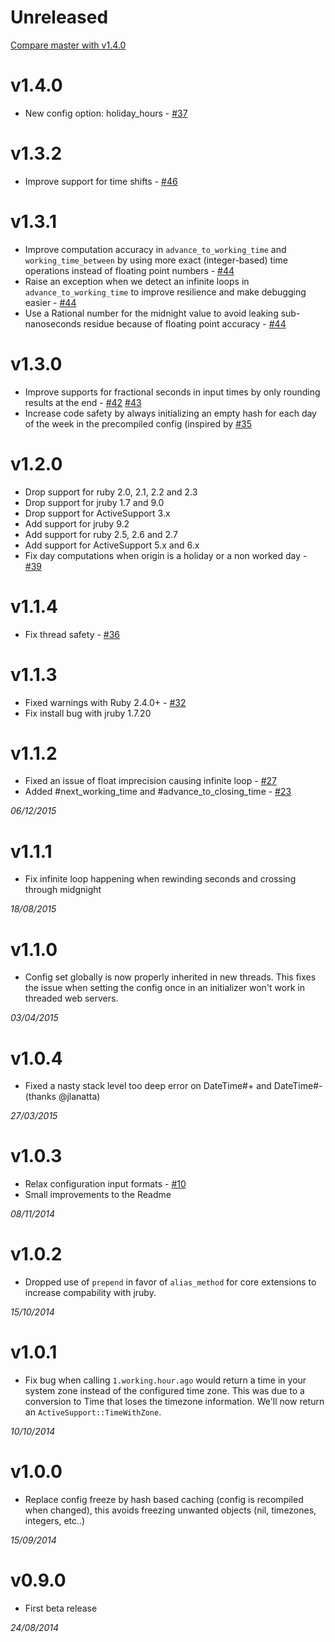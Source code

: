 # Unreleased

[Compare master with v1.4.0](https://github.com/intrepidd/working_hours/compare/v1.4.0...master)

# v1.4.0
* New config option: holiday_hours - [#37](https://github.com/Intrepidd/working_hours/pull/37)

# v1.3.2
* Improve support for time shifts - [#46](https://github.com/Intrepidd/working_hours/pull/46)

# v1.3.1
* Improve computation accuracy in `advance_to_working_time` and `working_time_between` by using more exact (integer-based) time operations instead of floating point numbers - [#44](https://github.com/Intrepidd/working_hours/pull/44)
* Raise an exception when we detect an infinite loops in `advance_to_working_time` to improve resilience and make debugging easier - [#44](https://github.com/Intrepidd/working_hours/pull/44)
* Use a Rational number for the midnight value to avoid leaking sub-nanoseconds residue because of floating point accuracy - [#44](https://github.com/Intrepidd/working_hours/pull/44)

# v1.3.0
* Improve supports for fractional seconds in input times by only rounding results at the end - [#42](https://github.com/Intrepidd/working_hours/issues/42) [#43](https://github.com/Intrepidd/working_hours/pull/43)
* Increase code safety by always initializing an empty hash for each day of the week in the precompiled config (inspired by [#35](https://github.com/Intrepidd/working_hours/pull/35)

# v1.2.0
* Drop support for ruby 2.0, 2.1, 2.2 and 2.3
* Drop support for jruby 1.7 and 9.0
* Drop support for ActiveSupport 3.x
* Add support for jruby 9.2
* Add support for ruby 2.5, 2.6 and 2.7
* Add support for ActiveSupport 5.x and 6.x
* Fix day computations when origin is a holiday or a non worked day - [#39](https://github.com/Intrepidd/working_hours/pull/39)


# v1.1.4
* Fix thread safety - [#36](https://github.com/Intrepidd/working_hours/pull/36)

# v1.1.3
* Fixed warnings with Ruby 2.4.0+ - [#32](https://github.com/Intrepidd/working_hours/pull/32)
* Fix install bug with jruby 1.7.20

# v1.1.2
* Fixed an issue of float imprecision causing infinite loop - [#27](https://github.com/Intrepidd/working_hours/pull/27)
* Added #next_working_time and #advance_to_closing_time - [#23](https://github.com/Intrepidd/working_hours/pull/23)

_06/12/2015_

# v1.1.1
* Fix infinite loop happening when rewinding seconds and crossing through midgnight

_18/08/2015_

# v1.1.0
* Config set globally is now properly inherited in new threads. This fixes the issue when setting the config once in an initializer won't work in threaded web servers.

_03/04/2015_

# v1.0.4
* Fixed a nasty stack level too deep error on DateTime#+ and DateTime#- (thanks @jlanatta)

_27/03/2015_

# v1.0.3

* Relax configuration input formats - [#10](https://github.com/Intrepidd/working_hours/pull/10)
* Small improvements to the Readme

_08/11/2014_

# v1.0.2

* Dropped use of `prepend` in favor of `alias_method` for core extensions to increase compability with jruby.

_15/10/2014_

# v1.0.1

* Fix bug when calling ``1.working.hour.ago`` would return a time in your system zone instead of the configured time zone. This was due to a conversion to Time that loses the timezone information. We'll now return an ``ActiveSupport::TimeWithZone``.

_10/10/2014_

# v1.0.0

* Replace config freeze by hash based caching (config is recompiled when changed), this avoids freezing unwanted objects (nil, timezones, integers, etc..)

_15/09/2014_

# v0.9.0

* First beta release

_24/08/2014_
